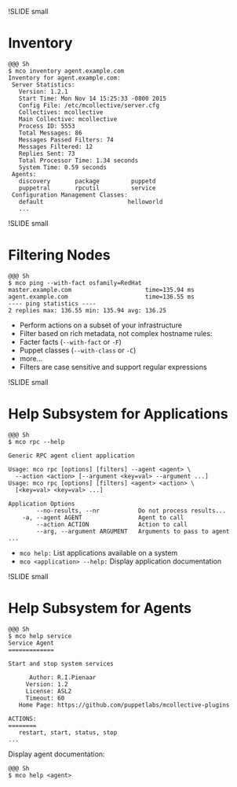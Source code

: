 !SLIDE small
# Inventory

    @@@ Sh
    $ mco inventory agent.example.com
    Inventory for agent.example.com:
     Server Statistics:
       Version: 1.2.1
       Start Time: Mon Nov 14 15:25:33 -0800 2015
       Config File: /etc/mcollective/server.cfg
       Collectives: mcollective
       Main Collective: mcollective
       Process ID: 5553
       Total Messages: 86
       Messages Passed Filters: 74
       Messages Filtered: 12
       Replies Sent: 73
       Total Processor Time: 1.34 seconds
       System Time: 0.59 seconds
     Agents:
       discovery       package         puppetd
       puppetral       rpcutil         service
     Configuration Management Classes:
       default                        helloworld
       ...


!SLIDE small
# Filtering Nodes

    @@@ Sh
    $ mco ping --with-fact osfamily=RedHat
    master.example.com                     time=135.94 ms
    agent.example.com                      time=136.55 ms
    ---- ping statistics ----
    2 replies max: 136.55 min: 135.94 avg: 136.25

* Perform actions on a subset of your infrastructure
* Filter based on rich metadata, not complex hostname rules:
 * Facter facts (`--with-fact` or `-F`)
 * Puppet classes (`--with-class` or `-C`)
 * more...
* Filters are case sensitive and support regular expressions


!SLIDE small
# Help Subsystem for Applications

    @@@ Sh
    $ mco rpc --help

    Generic RPC agent client application

    Usage: mco rpc [options] [filters] --agent <agent> \
      --action <action> [--argument <key=val> --argument ...]
    Usage: mco rpc [options] [filters] <agent> <action> \
      [<key=val> <key=val> ...]

    Application Options
            --no-results, --nr           Do not process results...
        -a, --agent AGENT                Agent to call
            --action ACTION              Action to call
            --arg, --argument ARGUMENT   Arguments to pass to agent
    ...

* `mco help:` List applications available on a system
* `mco <application> --help:` Display application documentation


!SLIDE small
# Help Subsystem for Agents

    @@@ Sh
    $ mco help service
    Service Agent
    =============

    Start and stop system services

          Author: R.I.Pienaar
         Version: 1.2
         License: ASL2
         Timeout: 60
       Home Page: https://github.com/puppetlabs/mcollective-plugins

    ACTIONS:
    ========
       restart, start, status, stop
    ...

Display agent documentation:

    @@@ Sh
    $ mco help <agent>
